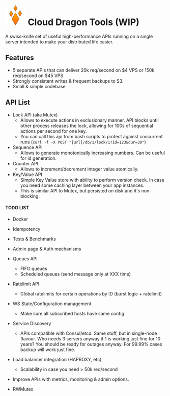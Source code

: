 # ![cd](cd.png) Cloud Dragon Tools  (WIP)

A swiss-knife set of useful high-performance APIs running on a single server intended to make your distributed life easier.


## Features
* 5 separate APIs that can deliver 20k req/second on $4 VPS or 150k req/second on $45 VPS
* Strongly consistent writes & frequent backups to S3.
* Small & simple codebase 

## API List
* Lock API (aka Mutex)
    * Allows to execute actions in exclusionary manner.  API blocks until other process releases the lock, allowing for 100s of sequential actions per second for one key.
    * You can call this api from bash scripts to protect against concurrent runs (`curl -f -X POST "{url}/db/1/lock/1?id=123&dur=30"`)
* Sequence API
    * Allows to generate monotonically increasing numbers. Can be useful for id generation.
* Counter API
    * Allows to increment/decrement integer value atomically. 
* Key/Value API
    * Simple Key Value store with ability to perform version check. In case you need some caching layer between your app instances.
    * This is similar API to Mutex, but persisted on disk and it's non-blocking. 

#### TODO LIST
* Docker
* Idempotency
* Tests & Benchmarks
* Admin page & Auth mechanisms
* Queues API
    * FIFO queues
    * Scheduled queues (send message only at XXX time)
* Ratelimit API
    * Global ratelimits for certain operations by ID (burst logic + ratelimit)
* WS State/Configuration management
    * Make sure all subscribed hosts have same config
* Service Discovery
    * APIs compatible with Consul/etcd. Same stuff, but in single-node flavour. Who needs 3 servers anyway if 1 is working just fine for 10 years? You should be ready for outages anyway. For 99.99% cases backup will work just fine.
* Load balancer integration (HAPROXY, etc)
    * Scalability in case you need > 50k req/second
* Improve APIs with metrics, monitoring & admin options.

* RWMutex